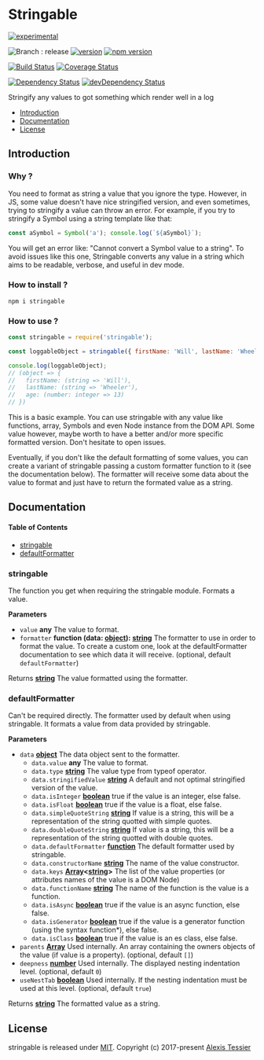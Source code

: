 # Stringable

[![experimental](http://badges.github.io/stability-badges/dist/experimental.svg)](http://github.com/badges/stability-badges)

![Branch : release](https://img.shields.io/badge/Branch-release-blue.svg)
[![version](https://img.shields.io/badge/version-0.1.3-blue.svg)](https://github.com/AlexisTessier/stringable#readme)
[![npm version](https://badge.fury.io/js/stringable.svg)](https://badge.fury.io/js/stringable)

[![Build Status](https://travis-ci.org/AlexisTessier/stringable.svg?branch=release)](https://travis-ci.org/AlexisTessier/stringable)
[![Coverage Status](https://coveralls.io/repos/AlexisTessier/stringable/badge.svg?branch=release&service=github)](https://coveralls.io/github/AlexisTessier/stringable?branch=release)

[![Dependency Status](https://david-dm.org/AlexisTessier/stringable.svg)](https://david-dm.org/AlexisTessier/stringable)
[![devDependency Status](https://david-dm.org/AlexisTessier/stringable/dev-status.svg)](https://david-dm.org/AlexisTessier/stringable#info=devDependencies)

Stringify any values to got something which render well in a log

-   [Introduction](#introduction)
-   [Documentation](#documentation)
-   [License](#license)

## Introduction

### Why ?

You need to format as string a value that you ignore the type. However, in JS, some value doesn't have nice stringified version, and even sometimes, trying to stringify a value can throw an error. For example, if you try to stringify a Symbol using a string template like that:

```javascript
const aSymbol = Symbol('a'); console.log(`${aSymbol}`);
```

You will get an error like: "Cannot convert a Symbol value to a string". To avoid issues like this one, Stringable converts any value in a string which aims to be readable, verbose, and useful in dev mode.

### How to install ?

    npm i stringable

### How to use ?

```javascript
const stringable = require('stringable');

const loggableObject = stringable({ firstName: 'Will', lastName: 'Wheeler', age: 13 });

console.log(loggableObject);
// (object => {
//   firstName: (string => 'Will'),
//   lastName: (string => 'Wheeler'),
//   age: (number: integer => 13)
// })
```

This is a basic example. You can use stringable with any value like functions, array, Symbols and even Node instance from the DOM API. Some value however, maybe worth to have a better and/or more specific formatted version. Don't hesitate to open issues.

Eventually, if you don't like the default formatting of some values, you can create a variant of stringable passing a custom formatter function to it (see the documentation below). The formatter will receive some data about the value to format and just have to return the formated value as a string.

## Documentation

<!-- Generated by documentation.js. Update this documentation by updating the source code. -->

#### Table of Contents

-   [stringable](#stringable)
-   [defaultFormatter](#defaultformatter)

### stringable

The function you get when requiring the stringable module. Formats a value.

**Parameters**

-   `value` **any** The value to format.
-   `formatter` **function (data: [object](https://developer.mozilla.org/docs/Web/JavaScript/Reference/Global_Objects/Object)): [string](https://developer.mozilla.org/docs/Web/JavaScript/Reference/Global_Objects/String)** The formatter to use in order to format the value. To create a custom one, look at the defaultFormatter documentation to see which data it will receive. (optional, default `defaultFormatter`)

Returns **[string](https://developer.mozilla.org/docs/Web/JavaScript/Reference/Global_Objects/String)** The value formatted using the formatter.

### defaultFormatter

Can't be required directly. The formatter used by default when using stringable. It formats a value from data provided by stringable.

**Parameters**

-   `data` **[object](https://developer.mozilla.org/docs/Web/JavaScript/Reference/Global_Objects/Object)** The data object sent to the formatter.
    -   `data.value` **any** The value to format.
    -   `data.type` **[string](https://developer.mozilla.org/docs/Web/JavaScript/Reference/Global_Objects/String)** The value type from typeof operator.
    -   `data.stringifiedValue` **[string](https://developer.mozilla.org/docs/Web/JavaScript/Reference/Global_Objects/String)** A default and not optimal stringified version of the value.
    -   `data.isInteger` **[boolean](https://developer.mozilla.org/docs/Web/JavaScript/Reference/Global_Objects/Boolean)** true if the value is an integer, else false.
    -   `data.isFloat` **[boolean](https://developer.mozilla.org/docs/Web/JavaScript/Reference/Global_Objects/Boolean)** true if the value is a float, else false.
    -   `data.simpleQuoteString` **[string](https://developer.mozilla.org/docs/Web/JavaScript/Reference/Global_Objects/String)** If value is a string, this will be a representation of the string quotted with simple quotes.
    -   `data.doubleQuoteString` **[string](https://developer.mozilla.org/docs/Web/JavaScript/Reference/Global_Objects/String)** If value is a string, this will be a representation of the string quotted with double quotes.
    -   `data.defaultFormatter` **[function](https://developer.mozilla.org/docs/Web/JavaScript/Reference/Statements/function)** The default formatter used by stringable.
    -   `data.constructorName` **[string](https://developer.mozilla.org/docs/Web/JavaScript/Reference/Global_Objects/String)** The name of the value constructor.
    -   `data.keys` **[Array](https://developer.mozilla.org/docs/Web/JavaScript/Reference/Global_Objects/Array)&lt;[string](https://developer.mozilla.org/docs/Web/JavaScript/Reference/Global_Objects/String)>** The list of the value properties (or attributes names of the value is a DOM Node)
    -   `data.functionName` **[string](https://developer.mozilla.org/docs/Web/JavaScript/Reference/Global_Objects/String)** The name of the function is the value is a function.
    -   `data.isAsync` **[boolean](https://developer.mozilla.org/docs/Web/JavaScript/Reference/Global_Objects/Boolean)** true if the value is an async function, else false.
    -   `data.isGenerator` **[boolean](https://developer.mozilla.org/docs/Web/JavaScript/Reference/Global_Objects/Boolean)** true if the value is a generator function (using the syntax function\*), else false.
    -   `data.isClass` **[boolean](https://developer.mozilla.org/docs/Web/JavaScript/Reference/Global_Objects/Boolean)** true if the value is an es class, else false.
-   `parents` **[Array](https://developer.mozilla.org/docs/Web/JavaScript/Reference/Global_Objects/Array)** Used internally. An array containing the owners objects of the value (if value is a property). (optional, default `[]`)
-   `deepness` **[number](https://developer.mozilla.org/docs/Web/JavaScript/Reference/Global_Objects/Number)** Used internally. The displayed nesting indentation level. (optional, default `0`)
-   `useNestTab` **[boolean](https://developer.mozilla.org/docs/Web/JavaScript/Reference/Global_Objects/Boolean)** Used internally. If the nesting indentation must be used at this level. (optional, default `true`)

Returns **[string](https://developer.mozilla.org/docs/Web/JavaScript/Reference/Global_Objects/String)** The formatted value as a string.

## License

stringable is released under [MIT](http://opensource.org/licenses/MIT). 
Copyright (c) 2017-present [Alexis Tessier](https://github.com/AlexisTessier)
